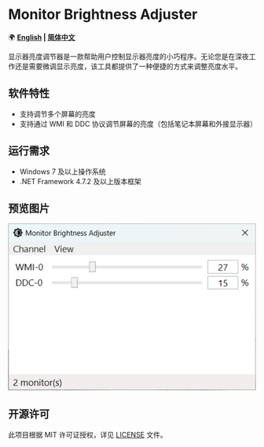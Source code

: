 ﻿# Monitor Brightness Adjuster

🌍 **[English](README.md) | [简体中文](README-CN.md)**

显示器亮度调节器是一款帮助用户控制显示器亮度的小巧程序。无论您是在深夜工作还是需要微调显示亮度，该工具都提供了一种便捷的方式来调整亮度水平。

## 软件特性

- 支持调节多个屏幕的亮度
- 支持通过 WMI 和 DDC 协议调节屏幕的亮度（包括笔记本屏幕和外接显示器）

## 运行需求

- Windows 7 及以上操作系统
- .NET Framework 4.7.2 及以上版本框架

## 预览图片

![Preview1](Previews/Preview1.png)

## 开源许可

此项目根据 MIT 许可证授权，详见 [LICENSE](LICENSE.md) 文件。
